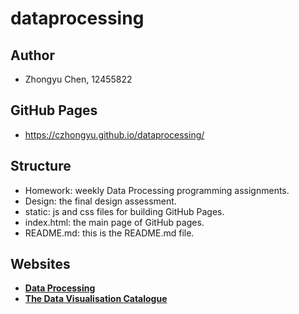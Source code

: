 # dataprocessing

## Author
* Zhongyu Chen, 12455822

## GitHub Pages
* https://czhongyu.github.io/dataprocessing/

## Structure
- Homework: weekly Data Processing programming assignments.
- Design: the final design assessment.
- static: js and css files for building GitHub Pages.
- index.html: the main page of GitHub pages.
- README.md: this is the README.md file. 

## Websites

* __[Data Processing](https://data.mprog.nl)__
* __[The Data Visualisation Catalogue](https://datavizcatalogue.com/index.html)__
